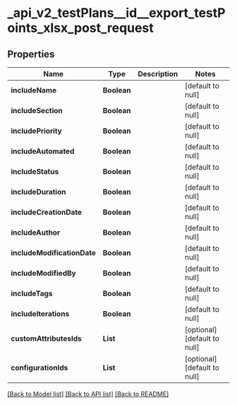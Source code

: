 # _api_v2_testPlans__id__export_testPoints_xlsx_post_request
## Properties

| Name | Type | Description | Notes |
|------------ | ------------- | ------------- | -------------|
| **includeName** | **Boolean** |  | [default to null] |
| **includeSection** | **Boolean** |  | [default to null] |
| **includePriority** | **Boolean** |  | [default to null] |
| **includeAutomated** | **Boolean** |  | [default to null] |
| **includeStatus** | **Boolean** |  | [default to null] |
| **includeDuration** | **Boolean** |  | [default to null] |
| **includeCreationDate** | **Boolean** |  | [default to null] |
| **includeAuthor** | **Boolean** |  | [default to null] |
| **includeModificationDate** | **Boolean** |  | [default to null] |
| **includeModifiedBy** | **Boolean** |  | [default to null] |
| **includeTags** | **Boolean** |  | [default to null] |
| **includeIterations** | **Boolean** |  | [default to null] |
| **customAttributesIds** | **List** |  | [optional] [default to null] |
| **configurationIds** | **List** |  | [optional] [default to null] |

[[Back to Model list]](../README.md#documentation-for-models) [[Back to API list]](../README.md#documentation-for-api-endpoints) [[Back to README]](../README.md)

